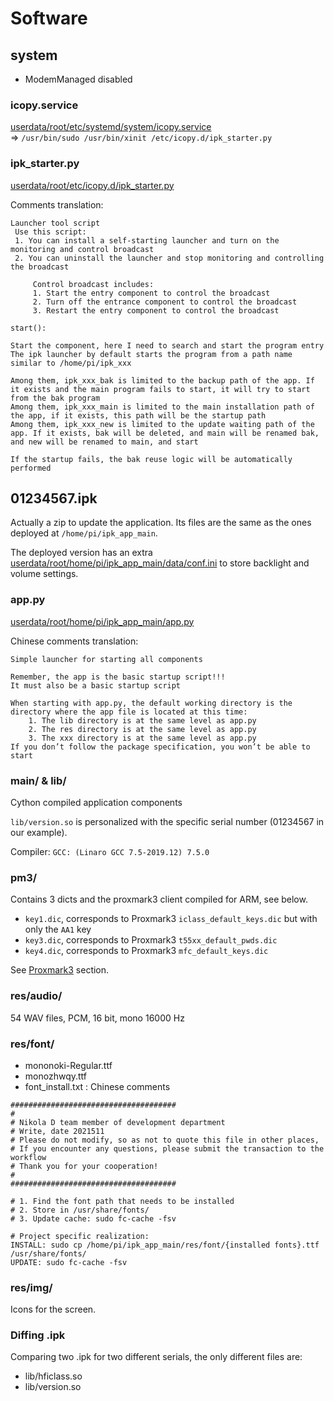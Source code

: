# Software

## system

* ModemManaged disabled

### icopy.service

[userdata/root/etc/systemd/system/icopy.service](icopy.service)  
=> `/usr/bin/sudo /usr/bin/xinit /etc/icopy.d/ipk_starter.py`

### ipk_starter.py

[userdata/root/etc/icopy.d/ipk_starter.py](ipk_starter.py)

Comments translation:

    Launcher tool script
     Use this script:
     1. You can install a self-starting launcher and turn on the monitoring and control broadcast
     2. You can uninstall the launcher and stop monitoring and controlling the broadcast

         Control broadcast includes:
         1. Start the entry component to control the broadcast
         2. Turn off the entrance component to control the broadcast
         3. Restart the entry component to control the broadcast

    start():

    Start the component, here I need to search and start the program entry
    The ipk launcher by default starts the program from a path name similar to /home/pi/ipk_xxx

    Among them, ipk_xxx_bak is limited to the backup path of the app. If it exists and the main program fails to start, it will try to start from the bak program
    Among them, ipk_xxx_main is limited to the main installation path of the app, if it exists, this path will be the startup path
    Among them, ipk_xxx_new is limited to the update waiting path of the app. If it exists, bak will be deleted, and main will be renamed bak, and new will be renamed to main, and start

    If the startup fails, the bak reuse logic will be automatically performed

## 01234567.ipk

Actually a zip to update the application. Its files are the same as the ones deployed at `/home/pi/ipk_app_main`.

The deployed version has an extra [userdata/root/home/pi/ipk_app_main/data/conf.ini](conf.ini) to store backlight and volume settings.

### app.py

[userdata/root/home/pi/ipk_app_main/app.py](app.py)

Chinese comments translation:

    Simple launcher for starting all components

    Remember, the app is the basic startup script!!!
    It must also be a basic startup script

    When starting with app.py, the default working directory is the directory where the app file is located at this time:
        1. The lib directory is at the same level as app.py
        2. The res directory is at the same level as app.py
        3. The xxx directory is at the same level as app.py
    If you don’t follow the package specification, you won’t be able to start

### main/ & lib/

Cython compiled application components

`lib/version.so` is personalized with the specific serial number (01234567 in our example).

Compiler: `GCC: (Linaro GCC 7.5-2019.12) 7.5.0`

### pm3/

Contains 3 dicts and the proxmark3 client compiled for ARM, see below.

* `key1.dic`, corresponds to Proxmark3 `iclass_default_keys.dic` but with only the `AA1` key
* `key3.dic`, corresponds to Proxmark3 `t55xx_default_pwds.dic`
* `key4.dic`, corresponds to Proxmark3 `mfc_default_keys.dic`

See [Proxmark3](../proxmark3/README.md) section.

### res/audio/

54 WAV files, PCM, 16 bit, mono 16000 Hz

### res/font/

* mononoki-Regular.ttf
* monozhwqy.ttf
* font_install.txt :
Chinese comments
```
#####################################
#
# Nikola D team member of development department
# Write, date 2021511
# Please do not modify, so as not to quote this file in other places,
# If you encounter any questions, please submit the transaction to the workflow
# Thank you for your cooperation!
#
#####################################

# 1. Find the font path that needs to be installed
# 2. Store in /usr/share/fonts/
# 3. Update cache: sudo fc-cache -fsv

# Project specific realization:
INSTALL: sudo cp /home/pi/ipk_app_main/res/font/{installed fonts}.ttf /usr/share/fonts/
UPDATE: sudo fc-cache -fsv
```

### res/img/

Icons for the screen.

### Diffing .ipk

Comparing two .ipk for two different serials, the only different files are:

* lib/hficlass.so
* lib/version.so
